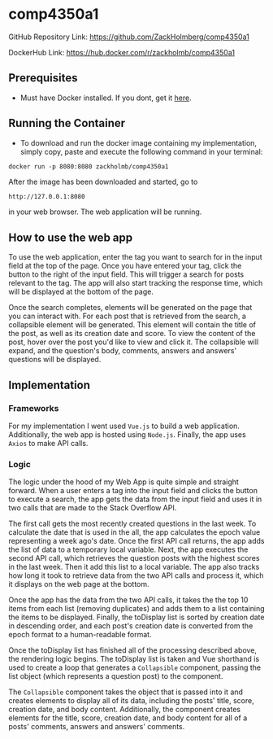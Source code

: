 # comp4350a1

GitHub Repository Link: <https://github.com/ZackHolmberg/comp4350a1>

DockerHub Link: <https://hub.docker.com/r/zackholmb/comp4350a1>

## Prerequisites

- Must have Docker installed. If you dont, get it [here](https://docs.docker.com/get-docker/).

## Running the Container

- To download and run the docker image containing my implementation, simply copy, paste and execute the following command in your terminal:

```shell
docker run -p 8080:8080 zackholmb/comp4350a1
```

After the image has been downloaded and started, go to

```html
http://127.0.0.1:8080
```

in your web browser. The web application will be running.

## How to use the web app

To use the web application, enter the tag you want to search for in the input field at the top of the page. Once you have entered your tag, click the button to the right of the input field. This will trigger a search for posts relevant to the tag. The app will also start tracking the response time, which will be displayed at the bottom of the page.

Once the search completes, elements will be generated on the page that you can interact with. For each post that is retrieved from the search, a collapsible element will be generated. This element will contain the title of the post, as well as its creation date and score. To view the content of the post, hover over the post you'd like to view and click it. The collapsible will expand, and the question's body, comments, answers and answers' questions will be displayed.

## Implementation

### Frameworks

For my implementation I went used `Vue.js` to build a web application. Additionally, the web app is hosted using `Node.js`. Finally, the app uses `Axios` to make API calls.

### Logic

The logic under the hood of my Web App is quite simple and straight forward. When a user enters a tag into the input field and clicks the button to execute a search, the app gets the data from the input field and uses it in two calls that are made to the Stack Overflow API.

The first call gets the most recently created questions in the last week. To calculate the date that is used in the all, the app calculates the epoch value representing a week ago's date. Once the first API call returns, the app adds the list of data to a temporary local variable. Next, the app executes the second API call, which retrieves the question posts with the highest scores in the last week. Then it add this list to a local variable. The app also tracks how long it took to retrieve data from the two API calls and process it, which it displays on the web page at the bottom.

Once the app has the data from the two API calls, it takes the the top 10 items from each list (removing duplicates) and adds them to a list containing the items to be displayed. Finally, the toDisplay list is sorted by creation date in descending order, and each post's creation date is converted from the epoch format to a human-readable format.

Once the toDisplay list has finished all of the processing described above, the rendering logic begins. The toDisplay list is taken and Vue shorthand is used to create a loop that generates a `Collapsible` component, passing the list object (which represents a question post) to the component.

The `Collapsible` component takes the object that is passed into it and creates elements to display all of its data, including the posts' title, score, creation date, and body content. Additionally, the component creates elements for the title, score, creation date, and body content for all of a posts' comments, answers and answers' comments.

